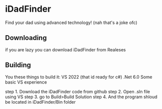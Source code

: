 # iDadFinder
Find your dad using advanced technology! (nah that's a joke ofc)

## Downloading
if you are lazy you can download iDadFinder from Realeses

## Building
You these things to build it:
  VS 2022 (that id ready for c#)
  .Net 6.0
  Some basic VS experience

step 1. Download the iDadFinder code from github
step 2. Open .sln file using VS
step 3. go to Build>Build Solution
step 4. And the program shloud be located in iDadFinder/Bin folder

